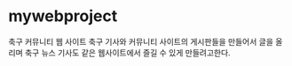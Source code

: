 # mywebproject
축구 커뮤니티 웹 사이트
축구 기사와 커뮤니티 사이트의 게시판들을 만들어서 글을 올리며 축구 뉴스 기사도 같은 웹사이트에서 즐길 수 있게 만들려고한다.
